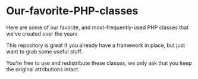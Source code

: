 # Our-favorite-PHP-classes
Here are some of our favorite, and most-frequently-used PHP classes that we've created over the years

This repository is great if you already have a framework in place, but just want to grab some useful stuff.

You're free to use and redistribute these classes, we only ask that you keep the original attributions intact.
